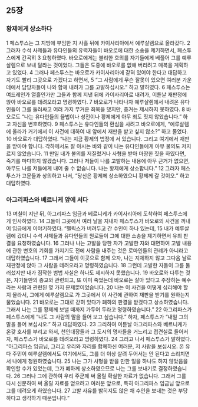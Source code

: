 ## 25장
### 황제에게 상소하다
1 페스투스는 그 지방에 부임한 지 사흘 뒤에 카이사리아에서 예루살렘으로 올라갔다.
2 그러자 수석 사제들과 유다인들의 유력자들이 바오로에 대한 소송을 제기하면서, 페스투스에게 간곡히
3 요청하였다. 바오로에게는 불리한 호의를 자기들에게 베풀어 그를 예루살렘으로 보내 달라는 것이었다. 그들은 도중에 바오로를 없애 버리려고 매복을 계획하고 있었다.
4 그러나 페스투스는 바오로가 카이사리아에 갇혀 있어야 한다고 대답하고 자기도 빨리 그곳으로 가겠다고 하면서,
5 “그 사람에게 무슨 잘못이 있으면 여러분 가운데에서 담당자들이 나와 함께 내려가 그를 고발하십시오.” 하고 말하였다.
6 페스투스는 여드레인가 열흘인가만 그들과 함께 지낸 뒤에 카이사리아로 내려가, 이튿날 재판정에 앉아 바오로를 데려오라고 명령하였다.
7 바오로가 나타나자 예루살렘에서 내려온 유다인들이 그를 둘러싸고 여러 가지 무거운 죄목을 댔지만, 증거는 제시하지 못하였다.
8 바오로도 “나는 유다인들의 율법이나 성전이나 황제에게 아무 죄도 짓지 않았습니다.” 하고 자신을 변호하였다.
9 페스투스는 유다인들의 환심을 사려고 바오로에게, “예루살렘에 올라가 거기에서 이 사건에 대하여 내 앞에서 재판을 받고 싶지 않소?” 하고 물었다.
10 바오로가 대답하였다. “나는 지금 황제의 법정에 서 있습니다. 그리고 여기에서 재판을 받아야 합니다. 각하께서도 잘 아시는 바와 같이 나는 유다인들에게 아무 불의도 저지르지 않았습니다.
11 만일 내가 불의를 저질렀거나 사형을 받아 마땅한 짓을 하였다면, 죽기를 마다하지 않겠습니다. 그러나 저들이 나를 고발하는 내용에 아무 근거가 없으면, 아무도 나를 저들에게 내어 줄 수 없습니다. 나는 황제에게 상소합니다.”
12 그러자 페스투스가 고문들과 상의하고 나서, “당신은 황제께 상소하였으니 황제께 갈 것이오.” 하고 대답하였다.
### 아그리파스와 베르니케 앞에 서다
13 며칠이 지난 뒤, 아그리파스 임금과 베르니케가 카이사리아에 도착하여 페스투스에게 인사하였다.
14 그들이 그곳에서 여러 날을 지내자 페스투스가 바오로의 사건을 꺼내어 임금에게 이야기하였다. “펠릭스가 버려두고 간 수인이 하나 있는데,
15 내가 예루살렘에 갔더니 수석 사제들과 유다인들의 원로들이 그에 대한 소송을 제기하면서 유죄 판결을 요청하였습니다.
16 그러나 나는 고발을 당한 자가 고발한 자와 대면하여 고발 내용에 관한 변호의 기회를 가지기도 전에 사람을 내주는 것은 로마인들의 관례가 아니라고 대답하였습니다.
17 그래서 그들이 이곳으로 함께 오자, 나는 지체하지 않고 그다음 날로 재판정에 앉아 그 사람을 데려오라고 명령하였습니다.
18 그런데 고발한 자들이 그를 둘러섰지만 내가 짐작한 범법 사실은 하나도 제시하지 못했습니다.
19 바오로와 다투는 것은, 자기들만의 종교와 관련되고, 또 이미 죽었는데 바오로는 살아 있다고 주장하는 예수라는 사람과 관련된 몇 가지 문제뿐이었습니다.
20 나는 이 사건을 어떻게 심리해야 할지 몰라서, 그에게 예루살렘으로 가 그곳에서 이 사건에 관하여 재판을 받기를 원하는지 물었습니다.
21 바오로는 그대로 갇혀 있다가 폐하의 판결을 받겠다고 상소하였습니다. 그래서 나는 그를 황제께 보낼 때까지 가두어 두라고 명령하였습니다.”
22 아그리파스가 페스투스에게 “나도 그 사람의 말을 들어 보고 싶습니다.” 하자, 페스투스가 “내일 그의 말을 들어 보십시오.” 하고 대답하였다.
23 그리하여 이튿날 아그리파스와 베르니케가 온갖 호사를 부리고 와서, 천인대장들과 그 도시의 명사들을 거느리고 접견실로 들어서자, 페스투스가 바오로를 데려오라고 명령하였다.
24 그러고 나서 페스투스가 말하였다. “아그리파스 임금님, 그리고 우리와 자리를 함께하신 여러분, 저 사람을 보십시오. 온 유다 주민이 예루살렘에서도 여기에서도, 그를 더 이상 살려 두어서는 안 된다고 소리치면서 나에게 청원하였습니다.
25 나는 그가 사형을 받을 만한 일을 하나도 하지 않았음을 확인할 수가 있었는데, 그가 폐하께 상소하였으므로 나는 그를 보내기로 결정하였습니다.
26 그러나 그에 관하여 우리 주군께 써 올릴 확실한 자료가 없습니다. 그래서 그를 다시 신문하여 써 올릴 자료를 얻으려고 여러분 앞으로, 특히 아그리파스 임금님 앞으로 그를 데려오게 하였습니다.
27 고발 사유를 밝히지도 않은 채 수인을 보내는 것은 부당하다고 생각하기 때문입니다.”
